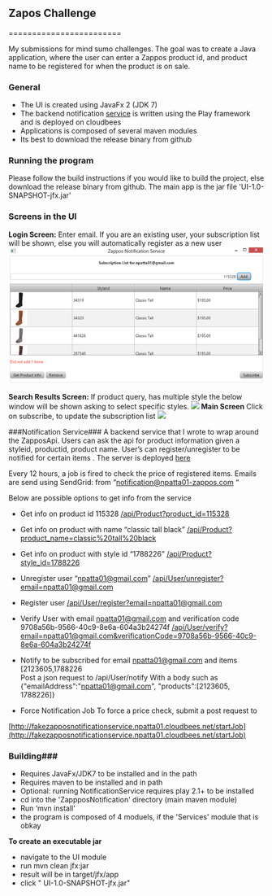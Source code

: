 ## Zapos Challenge ##
========================

My submissions for mind sumo challenges.
The goal was to create a Java application, where the user can enter a Zappos product id, and product name to be registered for when the product is on sale.

### General ###
- The UI is created using JavaFx 2 (JDK 7)
- The backend notification [service](http://fakezapposnotificationservice.npatta01.cloudbees.net/)  is written using the Play framework and is deployed on cloudbees
- Applications is composed of several maven modules
- Its best to download the release binary from github

### Running the program
Please follow the build instructions if you would like to build the project, else download the release binary from github.
The main app is the jar file 'UI-1.0-SNAPSHOT-jfx.jar'



### Screens in the UI ###
**Login Screen:**
Enter email. If you are an existing user, your subscription list will be shown, else you will automatically register as a new user
![](/images/main_screen.png)

**Search Results Screen:**
If product query, has multiple style the below window will be shown asking to select specific styles.
![](//images/login_screen.png)
**Main Screen**
Click on subscribe, to update the subscription list
![](//images/results.png)


###Notification Service###
A backend service that I wrote to wrap around the ZapposApi. Users can ask the api for product information given a styleid, productid, product name. User’s can register/unregister to be notified for certain items .
The server is deployed [here](http://fakezapposnotificationservice.npatta01.cloudbees.net/) 

Every 12 hours, a job is fired to check the price of registered items.
Emails are send using SendGrid: from “notification@npatta01-zappos.com “


Below are possible options to get info from the service

- Get info on product id 115328
[/api/Product?product_id=115328](http://fakezapposnotificationservice.npatta01.cloudbees.net/api/Product?product_id=115328)

- Get info on product with name “classic tall black”
[/api/Product?product_name=classic%20tall%20black](http://fakezapposnotificationservice.npatta01.cloudbees.net/api/Product?product_name=classic%20tall%20black)

- Get info on product with style id “1788226”
[/api/Product?style_id=1788226](http://fakezapposnotificationservice.npatta01.cloudbees.net/api/Product?style_id=1788226)

- Unregister user “npatta01@gmail.com”
[/api/User/unregister?email=npatta01@gmail.com](http://fakezapposnotificationservice.npatta01.cloudbees.net/api/User/unregister?email=npatta01@gmail.com)

- Register user
[/api/User/register?email=npatta01@gmail.com](http://fakezapposnotificationservice.npatta01.cloudbees.net/api/User/register?email=npatta01@gmail.com)

- Verify User with email npatta01@gmail.com and verification code 9708a56b-9566-40c9-8e6a-604a3b24274f
[/api/User/verify?email=npatta01@gmail.com&verificationCode=9708a56b-9566-40c9-8e6a-604a3b24274f](http://fakezapposnotificationservice.npatta01.cloudbees.net/api/User/verify?email=npatta01@gmail.com&verificationCode=9708a56b-9566-40c9-8e6a-604a3b24274f)

- Notify to be subscribed for email npatta01@gmail.com and items [2123605,1788226\
Post a json request to /api/User/notify
With a body such as 
{"emailAddress":"npatta01@gmail.com", "products":[2123605, 1788226]} 

- Force Notification Job
To force a price check, submit a post request to

[http://fakezapposnotificationservice.npatta01.cloudbees.net/startJob](http://fakezapposnotificationservice.npatta01.cloudbees.net/startJob)

### Building###
- Requires JavaFx/JDK7 to be installed and in the path
- Requires maven to be installed and in path
- Optional: running NotificationService requires play 2.1+ to be installed
- cd into the 'ZappposNotification' directory (main maven module)
- Run ‘mvn install’
- the program is composed of 4 moduels, if the 'Services' module that is obkay

**To create an executable jar**

- navigate to the UI module
- run mvn clean jfx:jar
- result will be in target/jfx/app
- click " UI-1.0-SNAPSHOT-jfx.jar"





